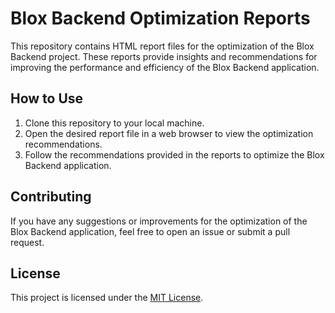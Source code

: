 # Blox Backend Optimization Reports

This repository contains HTML report files for the optimization of the Blox Backend project. These reports provide insights and recommendations for improving the performance and efficiency of the Blox Backend application.


## How to Use

1. Clone this repository to your local machine.
2. Open the desired report file in a web browser to view the optimization recommendations.
3. Follow the recommendations provided in the reports to optimize the Blox Backend application.

## Contributing

If you have any suggestions or improvements for the optimization of the Blox Backend application, feel free to open an issue or submit a pull request.

## License

This project is licensed under the [MIT License](LICENSE).